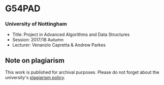 # G54PAD
### University of Nottingham
* Title: Project in Advanced Algorithms and Data Structures 
* Session: 2017/18 Autumn
* Lecturer: Venanzio Capretta & Andrew Parkes


## Note on plagiarism
This work is published for archival purposes. Please do not forget about the university's [plagiarism policy](https://www.nottingham.ac.uk/studyingeffectively/writing/plagiarism/index.aspx).
